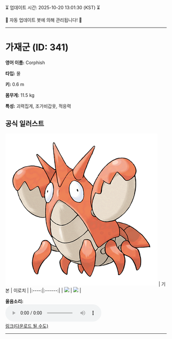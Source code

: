 
⏳ 업데이트 시간: 2025-10-20 13:01:30 (KST) ⏳

🤖 자동 업데이트 봇에 의해 관리됩니다! 🤖

---

# 가재군 (ID: 341)
**영어 이름:** Corphish

**타입:** 물

**키:** 0.6 m

**몸무게:** 11.5 kg

**특성:** 괴력집게, 조가비갑옷, 적응력

## 공식 일러스트
![](https://raw.githubusercontent.com/PokeAPI/sprites/master/sprites/pokemon/other/official-artwork/341.png)
| 기본 | 이로치 |
|:----:|:------:|
| <img src="http://play.pokemonshowdown.com/sprites/ani/corphish.gif" width="200"> | <img src="http://play.pokemonshowdown.com/sprites/ani-shiny/corphish.gif" width="200"> |

**울음소리:**<br><audio controls src="https://raw.githubusercontent.com/PokeAPI/cries/main/cries/pokemon/latest/341.ogg"></audio><br> [링크(다운로드 될 수도)](https://raw.githubusercontent.com/PokeAPI/cries/main/cries/pokemon/latest/341.ogg)


---
